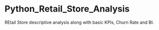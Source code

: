 # Python_Retail_Store_Analysis
REtail Store descriptive analysis along with basic KPIs, Churn Rate and BI.
